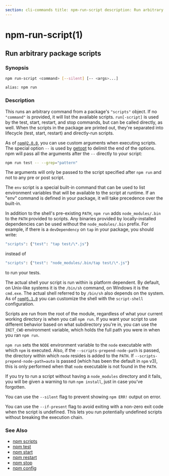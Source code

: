 ```yaml
---
section: cli-commands title: npm-run-script description: Run arbitrary package scripts
---
```


# npm-run-script(1)

## Run arbitrary package scripts

### Synopsis

```bash
npm run-script <command> [--silent] [-- <args>...]

alias: npm run
```

### Description

This runs an arbitrary command from a package's `"scripts"` object. If no
`"command"` is provided, it will list the available scripts.  `run[-script]` is used by the test, start, restart, and
stop commands, but can be called directly, as well. When the scripts in the package are printed out, they're separated
into lifecycle (test, start, restart) and directly-run scripts.

As of [`npm@2.0.0`](https://blog.npmjs.org/post/98131109725/npm-2-0-0), you can use custom arguments when executing
scripts. The special option `--` is used by
[getopt](https://goo.gl/KxMmtG) to delimit the end of the options. npm will pass all the arguments after the `--`
directly to your script:

```bash
npm run test -- --grep="pattern"
```

The arguments will only be passed to the script specified after ```npm run```
and not to any pre or post script.

The `env` script is a special built-in command that can be used to list environment variables that will be available to
the script at runtime. If an
"env" command is defined in your package, it will take precedence over the built-in.

In addition to the shell's pre-existing `PATH`, `npm run` adds
`node_modules/.bin` to the `PATH` provided to scripts. Any binaries provided by locally-installed dependencies can be
used without the `node_modules/.bin`
prefix. For example, if there is a `devDependency` on `tap` in your package, you should write:

```bash
"scripts": {"test": "tap test/\*.js"}
```

instead of

```bash
"scripts": {"test": "node_modules/.bin/tap test/\*.js"}
```

to run your tests.

The actual shell your script is run within is platform dependent. By default, on Unix-like systems it is the `/bin/sh`
command, on Windows it is the `cmd.exe`. The actual shell referred to by `/bin/sh` also depends on the system. As
of [`npm@5.1.0`](https://github.com/npm/npm/releases/tag/v5.1.0) you can customize the shell with the `script-shell`
configuration.

Scripts are run from the root of the module, regardless of what your current working directory is when you
call `npm run`. If you want your script to use different behavior based on what subdirectory you're in, you can use the
`INIT_CWD` environment variable, which holds the full path you were in when you ran `npm run`.

`npm run` sets the `NODE` environment variable to the `node` executable with which `npm` is executed. Also, if
the `--scripts-prepend-node-path` is passed, the directory within which `node` resides is added to the
`PATH`. If `--scripts-prepend-node-path=auto` is passed (which has been the default in `npm` v3), this is only performed
when that `node` executable is not found in the `PATH`.

If you try to run a script without having a `node_modules` directory and it fails, you will be given a warning to
run `npm install`, just in case you've forgotten.

You can use the `--silent` flag to prevent showing `npm ERR!` output on error.

You can use the `--if-present` flag to avoid exiting with a non-zero exit code when the script is undefined. This lets
you run potentially undefined scripts without breaking the execution chain.

### See Also

* [npm scripts](/using-npm/scripts)
* [npm test](/cli-commands/npm-test)
* [npm start](/cli-commands/npm-start)
* [npm restart](/cli-commands/npm-restart)
* [npm stop](/cli-commands/npm-stop)
* [npm config](/cli-commands/npm-config)
